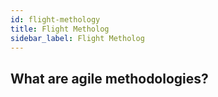 ```yaml
---
id: flight-methology
title: Flight Metholog
sidebar_label: Flight Metholog
---
```


## What are agile methodologies?
